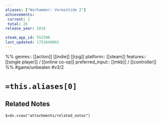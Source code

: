 ```yaml
---
aliases: ["Warhammer: Vermintide 2"]
achievements:
 current: 1
 total: 26
release_year: 2018

steam_app_id: 552500
last_updated: 1751648002
---
```

%%
genres:: [[action]] [[indie]] [[rpg]]
platform:: [[steam]]
features:: [[single player]] / [[online co-op]]
preferred_input:: [[mkb]] / [[controller]]
%%
#game/unbeaten
#v3/2

# `=this.aliases[0]`
## Related Notes
`$=dv.view("attachments/related_notes")`